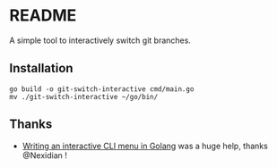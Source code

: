 # README

A simple tool to interactively switch git branches.

## Installation

```
go build -o git-switch-interactive cmd/main.go 
mv ./git-switch-interactive ~/go/bin/
```

## Thanks

- [Writing an interactive CLI menu in Golang](https://medium.com/@nexidian/writing-an-interactive-cli-menu-in-golang-d6438b175fb6) was a huge help, thanks @Nexidian !
